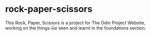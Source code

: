 # rock-paper-scissors

This Rock, Paper, Scissors is a project for The Odin Project Website, working on the things iǘe seen and learnt in the foundations section. 